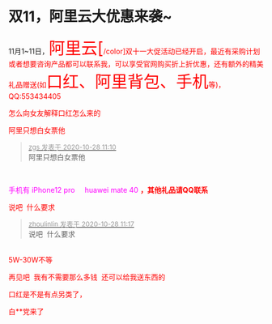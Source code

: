 # 双11，阿里云大优惠来袭~


11月1~11日，<font color="Red"><font size="6">阿里云[</font>/color]双十一大促活动已经开启，最近有采购计划或者想要咨询产品都可以联系我，可以享受官网购买折上折优惠，还有额外的精美礼品赠送(如<font size="6"><font color="Red">口红、阿里背包<strong></strong>、手机</font></font>等)，QQ:553434405

怎么向女友解释口红怎么来的

阿里只想白女票他

<div class="quote"><blockquote><font size="2"><a href="https://www.hostloc.com/forum.php?mod=redirect&amp;goto=findpost&amp;pid=9363073&amp;ptid=759322" target="_blank"><font color="#999999">zgs 发表于 2020-10-28 11:10</font></a></font><br />
阿里只想白女票他</blockquote></div><br />
<img src="static/image/smiley/default/lol.gif" smilieid="12" border="0" alt="" />

<font color="Magenta">手机有 iPhone12 pro&nbsp; &nbsp;&nbsp;&nbsp;huawei mate 40 <strong></strong></font><strong>，其他礼品请QQ联系<font color="Magenta"></font></strong><img src="static/image/smiley/default/tongue.gif" smilieid="7" border="0" alt="" />

说吧&nbsp;&nbsp;什么要求

<div class="quote"><blockquote><font size="2"><a href="https://www.hostloc.com/forum.php?mod=redirect&amp;goto=findpost&amp;pid=9363104&amp;ptid=759322" target="_blank"><font color="#999999">zhoulinlin 发表于 2020-10-28 11:17</font></a></font><br />
说吧&nbsp;&nbsp;什么要求</blockquote></div><br />
5W-30W不等

再见吧&nbsp;&nbsp;我有不需要那么多钱&nbsp;&nbsp;还可以给我送东西的<img src="static/image/smiley/default/lol.gif" smilieid="12" border="0" alt="" />

口红是不是有点另类了，

白**党来了
